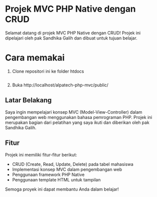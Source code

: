 # Projek MVC PHP Native dengan CRUD

Selamat datang di projek MVC PHP Native dengan CRUD! Projek ini dipelajari oleh pak Sandhika Galih dan dibuat untuk tujuan belajar.

# Cara memakai
1. Clone repositori ini ke folder htdocs
   ``` https://github.com/Humdiess/alpatech-php-mvc
3. Buka http://localhost/alpatech-php-mvc/public/

## Latar Belakang

Saya ingin mempelajari konsep MVC (Model-View-Controller) dalam pengembangan web menggunakan bahasa pemrograman PHP. Projek ini merupakan bagian dari pelatihan yang saya ikuti dan diberikan oleh pak Sandhika Galih.

## Fitur
Projek ini memiliki fitur-fitur berikut:

- CRUD (Create, Read, Update, Delete) pada tabel mahasiswa
- Implementasi konsep MVC dalam pengembangan web
- Penggunaan framework PHP Native
- Penggunaan template HTML untuk tampilan

Semoga proyek ini dapat membantu Anda dalam belajar!
